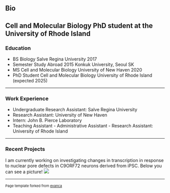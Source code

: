 ## Bio
Cell and Molecular Biology PhD student at the University of Rhode Island
---
### Education
- BS Biology Salve Regina University 2017
- Semester Study Abroad 2015 Konkuk University, Seoul SK
- MS Cell and Molecular Biology University of New Haven 2020
- PhD Student Cell and Molecular Biology University of Rhode Island (expected 2025)

---
### Work Experience
- Undergraduate Research Assistant: Salve Regina University
- Research Assistant: University of New Haven
- Intern: John B. Pierce Laboratory
- Teaching Assistant - Administrative Assistant - Research Assistant: University of Rhode Island

---
### Recent Projects
I am currently working on investigating changes in transcription in response to nuclear pore defects in C9ORF72 neurons derived from iPSC. Below you can see a picture! 
<img src="mjgregoire/mjgregoire.github.io/images/screenshotmonster007.jpg?raw=true"/>


---
<p style="font-size:11px">Page template forked from <a href="https://github.com/evanca/quick-portfolio">evanca</a></p>
<!-- Remove above link if you don't want to attibute -->
